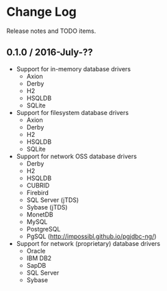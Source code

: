# Change Log
Release notes and TODO items.

## 0.1.0 / 2016-July-??

* Support for in-memory database drivers
  * Axion
  * Derby
  * H2
  * HSQLDB
  * SQLite
* Support for filesystem database drivers
  * Axion
  * Derby
  * H2
  * HSQLDB
  * SQLite
* Support for network OSS database drivers
  * Derby
  * H2
  * HSQLDB
  * CUBRID
  * Firebird
  * SQL Server (jTDS)
  * Sybase (jTDS)
  * MonetDB
  * MySQL
  * PostgreSQL
  * PgSQL (http://impossibl.github.io/pgjdbc-ng/)
* Support for network (proprietary) database drivers
  * Oracle
  * IBM DB2
  * SapDB
  * SQL Server
  * Sybase
